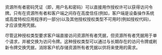 资源所有者密码凭证（即，用户名和密码）可以直接用作授权许可以获得访问令牌。只有在资源所有者和客户端之间存在高度信任\(例如，客户端是设备操作系统或高度特权应用程序的一部分\)以及其他授权授权类型不可用时\(例如授权代码\)，才应该使用凭据。

尽管这种授权类型要求客户端直接访问资源所有者凭据，但资源所有者凭据用于单个请求，并被交换为访问令牌。这种授权类型可以通过与长期存在的访问令牌或刷新令牌交换凭据，消除客户机存储资源所有者凭据以供将来使用的需求。

